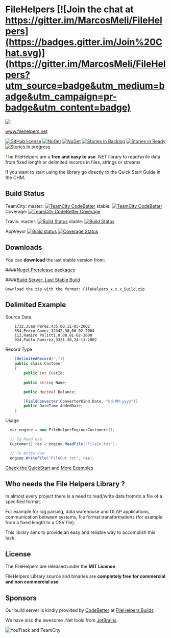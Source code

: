 FileHelpers [![Join the chat at https://gitter.im/MarcosMeli/FileHelpers](https://badges.gitter.im/Join%20Chat.svg)](https://gitter.im/MarcosMeli/FileHelpers?utm_source=badge&utm_medium=badge&utm_campaign=pr-badge&utm_content=badge) 
===========

<a href="http://www.filehelpers.net"><img src="http://www.filehelpers.net/images/homepage.jpg"  /></a>

www.filehelpers.net

[![GitHub license](https://img.shields.io/github/license/MarcosMeli/FileHelpers.svg)](https://github.com/MarcosMeli/FileHelpers#license)
[![NuGet](https://img.shields.io/nuget/vpre/FileHelpers.svg)](https://www.nuget.org/packages/FileHelpers/) [![NuGet](https://img.shields.io/nuget/dt/FileHelpers.svg)](https://www.nuget.org/packages/FileHelpers/)
[![Stories in Backlog](https://badge.waffle.io/MarcosMeli/FileHelpers.png?label=backlog&title=Backlog)](https://waffle.io/MarcosMeli/FileHelpers?milestone=3.1)
[![Stories in Ready](https://badge.waffle.io/MarcosMeli/FileHelpers.png?label=ready&title=Ready)](https://waffle.io/MarcosMeli/FileHelpers?milestone=3.1)
[![Stories in progress](https://badge.waffle.io/MarcosMeli/FileHelpers.png?label=in%20progress&title=In%20Progress)](https://waffle.io/MarcosMeli/FileHelpers?milestone=3.1)

  The FileHelpers are a **free and easy to use** .NET library to read/write data from fixed length or delimited records in files, strings or streams
 
  If you want to start using the library go directly to the Quick Start Guide in the CHM.

Build Status
---------

TeamCity: master: [![TeamCity CodeBetter](https://img.shields.io/teamcity/codebetter/FileHelpersMaster.svg)](http://teamcity.codebetter.com/viewType.html?buildTypeId=FileHelpersMaster) stable: [![TeamCity CodeBetter](https://img.shields.io/teamcity/codebetter/FileHelpersStable.svg)](http://teamcity.codebetter.com/viewType.html?buildTypeId=FileHelpersStable)  Coverage: [![TeamCity CodeBetter Coverage](https://img.shields.io/teamcity/coverage/FileHelpersStable.svg)](http://teamcity.codebetter.com/viewLog.html?buildId=lastSuccessful&buildTypeId=FileHelpersStable&tab=coverage_dotnet)

Travis: master: [![Build Status](https://travis-ci.org/MarcosMeli/FileHelpers.svg?branch=master)](https://travis-ci.org/MarcosMeli/FileHelpers)  stable: [![Build Status](https://travis-ci.org/MarcosMeli/FileHelpers.svg?branch=stable)](https://travis-ci.org/MarcosMeli/FileHelpers/branches)

AppVeyor [![Build status](https://ci.appveyor.com/api/projects/status/pi6ipa7wd4vqws35/branch/master?svg=true)](https://ci.appveyor.com/project/MarcosMeli/filehelpers/branch/master)   [![Coverage Status](https://coveralls.io/repos/MarcosMeli/FileHelpers/badge.svg?branch=master&service=github)](https://coveralls.io/github/MarcosMeli/FileHelpers?branch=master)


Downloads
---------

You can **download** the last stable version from:

####[Nuget Prerelease packages](https://www.nuget.org/packages/FileHelpers/)

####[Build Server: Last Stable Build](http://teamcity.codebetter.com/viewLog.html?buildId=lastSuccessful&buildTypeId=FileHelpersStable&tab=artifacts&guest=1)

    Download the zip with the format: FileHelpers_x.x.x_Build.zip


Delimited Example 
-----------------

Source Data
```
    1732,Juan Perez,435.00,11-05-2002 
    554,Pedro Gomez,12342.30,06-02-2004 
    112,Ramiro Politti,0.00,01-02-2000 
    924,Pablo Ramirez,3321.30,24-11-2002 
```
Record Type

```csharp
	[DelimitedRecord(",")]
	public class Customer
	{
		public int CustId;
		
		public string Name;

		public decimal Balance;

		[FieldConverter(ConverterKind.Date, "dd-MM-yyyy")]
		public DateTime AddedDate;
	}
```
Usage

```csharp
  var engine = new FileHelperEngine<Customer>();

  // To Read Use:
  Customer[] res = engine.ReadFile("FileIn.txt");

  // To Write Use:
  engine.WriteFile("FileOut.txt", res);
```

[Check the QuickStart](http://www.filehelpers.net/quickstart/) and [More Examples ](http://www.filehelpers.net/examples/)

Who needs the File Helpers Library ? 
------------------------------------

  In almost every project there is a need to read/write data from/to a file of a specified format.

  For example for log parsing, data warehouse and OLAP applications, 
  communication between systems, file format transformations 
  (for example from a fixed length to a CSV file).

  This library aims to provide an easy and reliable way to accomplish this task.


License
-------

 The FileHelpers are released under the **MIT License**
 
 FileHelpers Library source and binaries are **completely free for commercial and non commercial use**

Sponsors
-----------------

 Our build server is kindly provided by [CodeBetter](http://codebetter.com/) at [FileHelpers Builds](http://teamcity.codebetter.com/project.html?tab=projectOverview&projectId=FileHelpers)

 We have also the awesome .Net tools from [JetBrains](http://www.jetbrains.com/).

 ![YouTrack and TeamCity](http://www.jetbrains.com/img/banners/Codebetter300x250.png)
